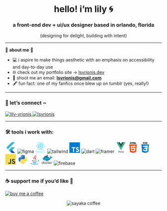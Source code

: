 <h1 align="center">hello! i’m lily 🌀</h1>
<h3 align="center">a front-end dev + ui/ux designer based in orlando, florida</h3>

<p align="center">(designing for delight, building with intent)</p>

---

🧿 **about me** 🧿  
- 💻 i aspire to make things aesthetic with an emphasis on accessibility and day-to-day use
- 🌐 check out my portfolio site → [lsvrionis.dev](https://www.lsvrionis.dev/)  
- 📮 shoot me an email: **lsvrionis@gmail.com**  
- 🖋️ fun fact: one of my fanfics once blew up on tumblr (yes, really!)  

---

<h3 align="left">🔷 let’s connect ~</h3>
<p align="left">
  <a href="https://linkedin.com/in/lily-vrionis" target="_blank">
    <img align="center" src="https://raw.githubusercontent.com/rahuldkjain/github-profile-readme-generator/master/src/images/icons/Social/linked-in-alt.svg" alt="lily-vrionis" height="30" width="40" />
  </a>
  <a href="https://instagram.com/lsvrionis" target="_blank">
    <img align="center" src="https://raw.githubusercontent.com/rahuldkjain/github-profile-readme-generator/master/src/images/icons/Social/instagram.svg" alt="lsvrionis" height="30" width="40" />
  </a>
</p>

---

<h3 align="left">🛠️ tools i work with:</h3>
<p align="left">
  <!-- example format -->
  <img src="https://raw.githubusercontent.com/devicons/devicon/master/icons/flutter/flutter-original.svg" alt="flutter" width="35" height="35" />
  <img src="https://www.vectorlogo.zone/logos/figma/figma-icon.svg" alt="figma" width="35" height="35"/>
  <img src="https://raw.githubusercontent.com/devicons/devicon/master/icons/react/react-original-wordmark.svg" alt="react" width="35" height="35"/>
  <img src="https://www.vectorlogo.zone/logos/tailwindcss/tailwindcss-icon.svg" alt="tailwind" width="35" height="35"/>
  <img src="https://raw.githubusercontent.com/devicons/devicon/master/icons/typescript/typescript-original.svg" alt="typescript" width="35" height="35"/>
  <img src="https://www.vectorlogo.zone/logos/dartlang/dartlang-icon.svg" alt="dart" width="35" height="35"/>
  <img src="https://www.vectorlogo.zone/logos/framer/framer-icon.svg" alt="framer" width="35" height="35"/>
  <img src="https://raw.githubusercontent.com/devicons/devicon/master/icons/vuejs/vuejs-original-wordmark.svg" alt="vue" width="35" height="35"/>
  <img src="https://raw.githubusercontent.com/devicons/devicon/master/icons/html5/html5-original-wordmark.svg" alt="html" width="35" height="35"/>
  <img src="https://raw.githubusercontent.com/devicons/devicon/master/icons/css3/css3-original-wordmark.svg" alt="css" width="35" height="35"/>
  <img src="https://raw.githubusercontent.com/devicons/devicon/master/icons/javascript/javascript-original.svg" alt="js" width="35" height="35"/>
  <img src="https://raw.githubusercontent.com/devicons/devicon/master/icons/python/python-original.svg" alt="python" width="35" height="35"/>
  <img src="https://raw.githubusercontent.com/devicons/devicon/master/icons/java/java-original.svg" alt="java" width="35" height="35"/>
  <img src="https://raw.githubusercontent.com/devicons/devicon/master/icons/docker/docker-original-wordmark.svg" alt="docker" width="35" height="35"/>
  <img src="https://www.vectorlogo.zone/logos/firebase/firebase-icon.svg" alt="firebase" width="35" height="35"/>
</p>

---

<h3 align="left">☕ support me if you’d like 💙</h3>
<p>
  <a href="https://ko-fi.com/lsvrionis">
    <img src="https://cdn.ko-fi.com/cdn/kofi3.png?v=3" height="45" alt="buy me a coffee" />
  </a>
</p>


<p align="center">
  <img src="https://media.tenor.com/XcoJOlNDwA0AAAAM/madoka-magica-pmmm.gif" alt="sayaka coffee" width="300"/>
</p>

<!--
**lsvrionis/lsvrionis** is a ✨ _special_ ✨ repository because its `README.md` (this file) appears on your GitHub profile.

Here are some ideas to get you started:

- 🔭 I’m currently working on ...
- 🌱 I’m currently learning ...
- 👯 I’m looking to collaborate on ...
- 🤔 I’m looking for help with ...
- 💬 Ask me about ...
- 📫 How to reach me: ...
- 😄 Pronouns: ...
- ⚡ Fun fact: ...
-->
